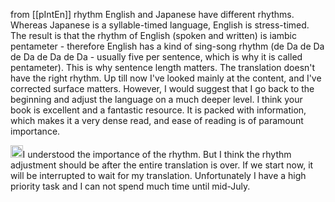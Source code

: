 
from [[pIntEn]]
rhythm
English and Japanese have different rhythms. Whereas Japanese is a syllable-timed language, English is stress-timed. The result is that the rhythm of English (spoken and written) is iambic pentameter - therefore English has a kind of sing-song rhythm (de Da de Da de Da de Da de Da - usually five per sentence, which is why it is called pentameter). This is why sentence length matters. The translation doesn't have the right rhythm. Up till now I've looked mainly at the content, and I've corrected surface matters. However, I would suggest that I go back to the beginning and adjust the language on a much deeper level. I think your book is excellent and a fantastic resource. It is packed with information, which makes it a very dense read, and ease of reading is of paramount importance.

<img src='https://scrapbox.io/api/pages/nishio/nishio/icon' alt='nishio.icon' height="19.5"/>I understood the importance of the rhythm. But I think the rhythm adjustment should be after the entire translation is over. If we start now, it will be interrupted to wait for my translation. Unfortunately I have a high priority task and I can not spend much time until mid-July.

